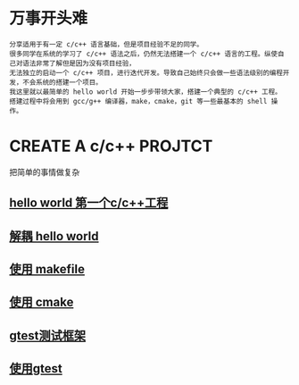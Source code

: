 # 万事开头难
    分享适用于有一定 c/c++ 语言基础，但是项目经验不足的同学。
    很多同学在系统的学习了 c/c++ 语法之后，仍然无法搭建一个 c/c++ 语言的工程。纵使自己对语法非常了解但是因为没有项目经验，
    无法独立的启动一个 c/c++ 项目，进行迭代开发。导致自己始终只会做一些语法级别的编程开发，不会系统的搭建一个项目。
    我这里就以最简单的 hello world 开始一步步带领大家，搭建一个典型的 c/c++ 工程。
    搭建过程中将会用到 gcc/g++ 编译器，make，cmake，git 等一些最基本的 shell 操作。
# CREATE A c/c++ PROJTCT
把简单的事情做复杂
## [hello world 第一个c/c++工程](https://github.com/jinfeihan57/start_A_c_cpp_project/tree/hello_world)
## [解耦 hello world](https://github.com/jinfeihan57/start_A_c_cpp_project/tree/separate_stage2)
## [使用 makefile](https://github.com/jinfeihan57/start_A_c_cpp_project/tree/use_makefile)
## [使用 cmake](https://github.com/jinfeihan57/start_A_c_cpp_project/tree/cmake_stage2)
## [gtest测试框架](https://github.com/jinfeihan57/start_A_c_cpp_project/tree/add_gtest)
## [使用gtest](https://github.com/jinfeihan57/start_A_c_cpp_project/tree/use_gtest_stage1)
<br>
